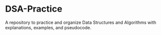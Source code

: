 # DSA-Practice
A repository to practice and organize Data Structures and Algorithms with explanations, examples, and pseudocode.
